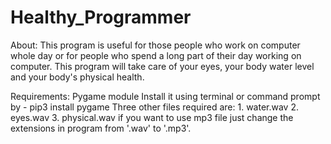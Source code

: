 # Healthy_Programmer
About: This program is useful for those people who work on computer whole day or for people who spend a long part of their day working on computer.
This program will take care of your eyes, your body water level and your body's physical health.

Requirements:
Pygame module Install it using terminal or command prompt by - pip3 install pygame
Three other files required are: 1. water.wav 2. eyes.wav 3. physical.wav 
if you want to use mp3 file just change the extensions in program from '.wav' to '.mp3'.
